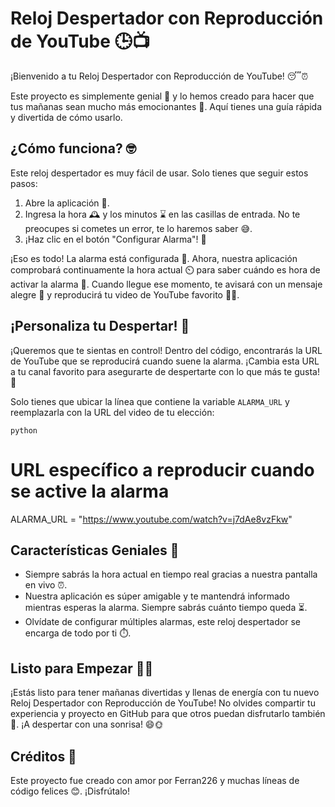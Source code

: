 # Reloj Despertador con Reproducción de YouTube 🕒📺

¡Bienvenido a tu Reloj Despertador con Reproducción de YouTube! 😴⏰

Este proyecto es simplemente genial 🚀 y lo hemos creado para hacer que tus mañanas sean mucho más emocionantes 🎉. Aquí tienes una guía rápida y divertida de cómo usarlo.

## ¿Cómo funciona? 🤓

Este reloj despertador es muy fácil de usar. Solo tienes que seguir estos pasos:

1. Abre la aplicación 📱.
2. Ingresa la hora 🕰️ y los minutos ⌛ en las casillas de entrada. No te preocupes si cometes un error, te lo haremos saber 😅.
3. ¡Haz clic en el botón "Configurar Alarma"! 🚀

¡Eso es todo! La alarma está configurada 🎈. Ahora, nuestra aplicación comprobará continuamente la hora actual ⏲️ para saber cuándo es hora de activar la alarma 🚨. Cuando llegue ese momento, te avisará con un mensaje alegre 🥳 y reproducirá tu video de YouTube favorito 🎵🎥. 

## ¡Personaliza tu Despertar! 🌈

¡Queremos que te sientas en control! Dentro del código, encontrarás la URL de YouTube que se reproducirá cuando suene la alarma. ¡Cambia esta URL a tu canal favorito para asegurarte de despertarte con lo que más te gusta! 🤩

Solo tienes que ubicar la línea que contiene la variable `ALARMA_URL` y reemplazarla con la URL del video de tu elección:

`python`
# URL específico a reproducir cuando se active la alarma
ALARMA_URL = "https://www.youtube.com/watch?v=j7dAe8vzFkw"

## Características Geniales 🌟

- Siempre sabrás la hora actual en tiempo real gracias a nuestra pantalla en vivo ⏰.
- Nuestra aplicación es súper amigable y te mantendrá informado mientras esperas la alarma. Siempre sabrás cuánto tiempo queda ⏳.
- Olvídate de configurar múltiples alarmas, este reloj despertador se encarga de todo por ti ⏱️.

## Listo para Empezar 🚴‍♂️

¡Estás listo para tener mañanas divertidas y llenas de energía con tu nuevo Reloj Despertador con Reproducción de YouTube! No olvides compartir tu experiencia y proyecto en GitHub para que otros puedan disfrutarlo también 🎉. ¡A despertar con una sonrisa! 😄🌞

## Créditos 👏

Este proyecto fue creado con amor por Ferran226 y muchas líneas de código felices 😊. ¡Disfrútalo!
